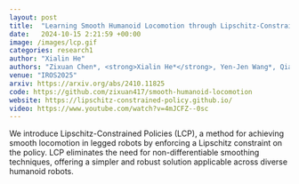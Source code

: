 ```yaml
---
layout: post
title:  "Learning Smooth Humanoid Locomotion through Lipschitz-Constrained Policies"
date:   2024-10-15 2:21:59 +00:00
image: /images/lcp.gif
categories: research1
author: "Xialin He"
authors: "Zixuan Chen*, <strong>Xialin He*</strong>, Yen-Jen Wang*, Qiayuan Liao, Yanjie Ze, Zhongyu Li, S. Shankar Sastry, Jiajun Wu, Koushil Sreenath, Saurabh Gupta, Xue Bin Peng"
venue: "IROS2025"
arxiv: https://arxiv.org/abs/2410.11825
code: https://github.com/zixuan417/smooth-humanoid-locomotion
website: https://lipschitz-constrained-policy.github.io/
video: https://www.youtube.com/watch?v=4mJCFZ--0sc
---
```

We introduce Lipschitz-Constrained Policies (LCP), a method for achieving smooth locomotion in legged robots by enforcing a Lipschitz constraint on the policy. LCP eliminates the need for non-differentiable smoothing techniques, offering a simpler and robust solution applicable across diverse humanoid robots.
